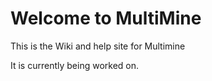 # Welcome to MultiMine

This is the Wiki and help site for Multimine

It is currently being worked on.
